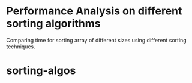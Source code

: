 # Performance Analysis on different sorting algorithms
Comparing time for sorting array of different sizes using different sorting techniques.
# sorting-algos

